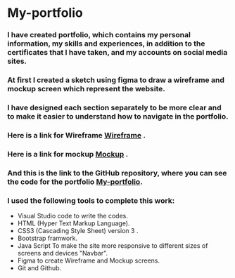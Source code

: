 # My-portfolio

### I have created portfolio, which contains my personal information, my skills and experiences, in addition to the certificates that I have taken, and my accounts on social media sites.

### At first I created a sketch using figma to draw a wireframe and mockup screen which represent the website.

### I have designed each section separately to be more clear and to make it easier to understand how to navigate in the portfolio.

### Here is a link for Wireframe [Wireframe](https://www.figma.com/file/ygCxeozo6oMfATVnemsCln/Untitled?node-id=5%3A55&t=uf8JQNVcoRfJQP0V-0) .

### Here is a link for mockup [Mockup](https://www.figma.com/file/ygCxeozo6oMfATVnemsCln/Untitled?node-id=0%3A1&t=uf8JQNVcoRfJQP0V-0) .


### And this is the link to the GitHub repository, where you can see the code for the portfolio [My-portfolio](https://github.com/razan-aboushi/My-portfolio).


### I used the following tools to complete this work:

+ Visual Studio code to write the codes.
+ HTML (Hyper Text Markup Language).
+ CSS3 (Cascading Style Sheet) version 3 .
+ Bootstrap framwork.
+ Java Script To make the site more responsive to different sizes of screens and devices "Navbar".
+ Figma to create Wireframe and Mockup screens.
+ Git and Github.

